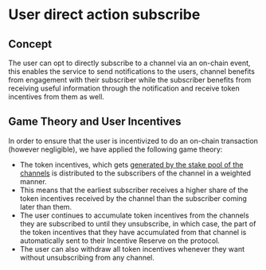 # User direct action subscribe

## Concept

The user can opt to directly subscribe to a channel via an on-chain event, this enables the service to send notifications to the users, channel benefits from engagement with their subscriber while the subscriber benefits from receiving useful information through the notification and receive token incentives from them as well.

## Game Theory and User Incentives

In order to ensure that the user is incentivized to do an on-chain transaction \(however negligible\), we have applied the following game theory:

* The token incentives, which gets [generated by the stake pool of the channels](../channels/channel-activation-deactivation.md) is distributed to the subscribers of the channel in a weighted manner.
* This means that the earliest subscriber receives a higher share of the token incentives received by the channel than the subscriber coming later than them.
* The user continues to accumulate token incentives from the channels they are subscribed to until they unsubscribe, in which case, the part of the token incentives that they have accumulated from that channel is automatically sent to their Incentive Reserve on the protocol.
* The user can also withdraw all token incentives whenever they want without unsubscribing from any channel.

